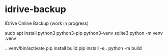 # idrive-backup
IDrive Online Backup (work in progress)

sudo apt install python3 python3-pip python3-venv sqlite3
python -m venv .venv

. .venv/bin/activate
pip install build
pip install -e .
python -m build
